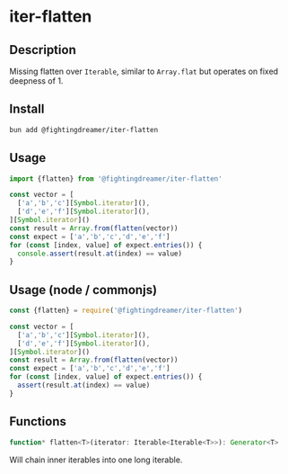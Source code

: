 # iter-flatten

## Description

Missing flatten over `Iterable`, similar to `Array.flat` but operates on fixed deepness of 1.

## Install

```bash
bun add @fightingdreamer/iter-flatten
```

## Usage

```js
import {flatten} from '@fightingdreamer/iter-flatten'

const vector = [
  ['a','b','c'][Symbol.iterator](),
  ['d','e','f'][Symbol.iterator](),
][Symbol.iterator]()
const result = Array.from(flatten(vector))
const expect = ['a','b','c','d','e','f']
for (const [index, value] of expect.entries()) {
  console.assert(result.at(index) == value)
}
```

## Usage (node / commonjs)

```js
const {flatten} = require('@fightingdreamer/iter-flatten')

const vector = [
  ['a','b','c'][Symbol.iterator](),
  ['d','e','f'][Symbol.iterator](),
][Symbol.iterator]()
const result = Array.from(flatten(vector))
const expect = ['a','b','c','d','e','f']
for (const [index, value] of expect.entries()) {
  assert(result.at(index) == value)
}
```

## Functions
```js
function* flatten<T>(iterator: Iterable<Iterable<T>>): Generator<T>
```

Will chain inner iterables into one long iterable.
